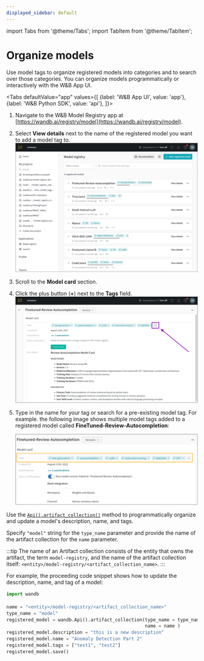 ```yaml
---
displayed_sidebar: default
---
```

import Tabs from '@theme/Tabs';
import TabItem from '@theme/TabItem';

# Organize models

Use model tags to organize registered models into categories and to search over those categories. You can organize models programmatically or interactively with the W&B App UI.




<Tabs
  defaultValue="app"
  values={[
    {label: 'W&B App UI', value: 'app'},
    {label: 'W&B Python SDK', value: 'api'},
  ]}>
  <TabItem value="app">


1. Navigate to the W&B Model Registry app at [https://wandb.ai/registry/model](https://wandb.ai/registry/model).
2. Select **View details** next to the name of the registered model you want to add a model tag to. 
    ![](/images/models/organize-models-model-reg-landing.png)
2. Scroll to the **Model card** section.
3. Click the plus button (**+**) next to the **Tags** field.
![](/images/models/organize-models-seleticon.png)
4. Type in the name for your tag or search for a pre-existing model tag.
    For example. the following image shows multiple model tags added to a registered model called **FineTuned-Review-Autocompletion**:

    ![](/images/models/model-tags-modelregview.png)


  </TabItem>
  <TabItem value="api">

Use the [`Api().artifact_collection()`](../../ref/python/public-api/api.md#artifact_collection) method to programmatically organize and update a model's description, name, and tags.

Specify `"model"` string for the `type_name` parameter and provide the name of the artifact collection for the `name` parameter. 

:::tip
The name of an Artifact collection consists of the entity that owns the artifact, the term `model-registry`, and the name of the artifact collection itself: `<entity>/model-registry/<artifact_collection_name>`.
:::

For example, the proceeding code snippet shows how to update the description, name, and tag of a model:

```python
import wandb 

name = "<entity>/model-registry/<artifact_collection_name>"
type_name = "model"
registered_model = wandb.Api().artifact_collection(type_name = type_name, \ 
                                                   name = name )
registered_model.description = "this is a new description"
registered_model.name = "Anomaly Detection Part 2"
registered_model.tags = ["test1", "test2"]
registered_model.save()
```


  </TabItem>
</Tabs>
